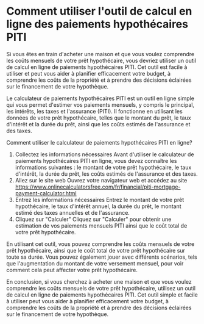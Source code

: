 Comment utiliser l'outil de calcul en ligne des paiements hypothécaires PITI
============================================================================

Si vous êtes en train d'acheter une maison et que vous voulez comprendre les coûts mensuels de votre prêt hypothécaire, vous devriez utiliser un outil de calcul en ligne de paiements hypothécaires PITI. Cet outil est facile à utiliser et peut vous aider à planifier efficacement votre budget, à comprendre les coûts de la propriété et à prendre des décisions éclairées sur le financement de votre hypothèque.

Le calculateur de paiements hypothécaires PITI est un outil en ligne simple qui vous permet d'estimer vos paiements mensuels, y compris le principal, les intérêts, les taxes et l'assurance (PITI). Il fonctionne en utilisant les données de votre prêt hypothécaire, telles que le montant du prêt, le taux d'intérêt et la durée du prêt, ainsi que les coûts estimés de l'assurance et des taxes.

Comment utiliser le calculateur de paiements hypothécaires PITI en ligne?

1. Collectez les informations nécessaires Avant d'utiliser le calculateur de paiements hypothécaires PITI en ligne, vous devez connaître les informations suivantes : le montant de votre prêt hypothécaire, le taux d'intérêt, la durée du prêt, les coûts estimés de l'assurance et des taxes.
2. Allez sur le site web Ouvrez votre navigateur web et accédez au site <https://www.onlinecalculatorsfree.com/fr/financial/piti-mortgage-payment-calculator.html>
3. Entrez les informations nécessaires Entrez le montant de votre prêt hypothécaire, le taux d'intérêt annuel, la durée du prêt, le montant estimé des taxes annuelles et de l'assurance.
4. Cliquez sur "Calculer" Cliquez sur "Calculer" pour obtenir une estimation de vos paiements mensuels PITI ainsi que le coût total de votre prêt hypothécaire.

En utilisant cet outil, vous pouvez comprendre les coûts mensuels de votre prêt hypothécaire, ainsi que le coût total de votre prêt hypothécaire sur toute sa durée. Vous pouvez également jouer avec différents scénarios, tels que l'augmentation du montant de votre versement mensuel, pour voir comment cela peut affecter votre prêt hypothécaire.

En conclusion, si vous cherchez à acheter une maison et que vous voulez comprendre les coûts mensuels de votre prêt hypothécaire, utilisez un outil de calcul en ligne de paiements hypothécaires PITI. Cet outil simple et facile à utiliser peut vous aider à planifier efficacement votre budget, à comprendre les coûts de la propriété et à prendre des décisions éclairées sur le financement de votre hypothèque.